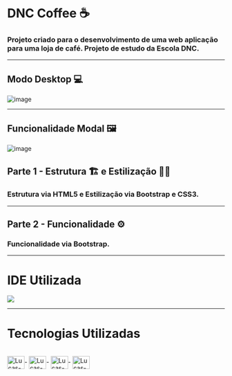 # DNC Coffee ☕

### Projeto criado para o desenvolvimento de uma web aplicação para uma loja de café. Projeto de estudo da Escola DNC.

<hr> 

## Modo Desktop 💻

![image](https://github.com/iLuiszin/coffeeDNC/assets/79981019/efc13ac7-899d-4801-a6c6-b4f1bdf444f8)


<hr> 

## Funcionalidade Modal 🖼

![image](https://github.com/iLuiszin/coffeeDNC/assets/79981019/55d833eb-f25c-4a18-84c2-b4ae85e48492)


## Parte 1 - Estrutura 🏗 e Estilização 👨‍🎨

### Estrutura via HTML5 e Estilização via Bootstrap e CSS3.

<hr>

## Parte 2 - Funcionalidade ⚙

### Funcionalidade via Bootstrap.

<hr>


# IDE Utilizada

<div> 
<img src="https://img.shields.io/badge/Visual_Studio_Code-0078D4?style=for-the-badge&logo=visual%20studio%20code&logoColor=white">
</div>

<hr>

# Tecnologias Utilizadas
<div style="display: inline_block"><br>
  <img align="center" alt="Lucas-HTML" height="30" width="40" src="https://cdn.jsdelivr.net/gh/devicons/devicon/icons/html5/html5-original.svg">-
  <img align="center" alt="Lucas-CSS" height="30" width="40" src="https://cdn.jsdelivr.net/gh/devicons/devicon/icons/css3/css3-original.svg">-
  <img align="center" alt="Lucas-JavaScript" height="30" width="40" src="https://cdn.jsdelivr.net/gh/devicons/devicon/icons/javascript/javascript-original.svg">-
  <img align="center" alt="Lucas-JavaScript" height="30" width="40" src="https://cdn.jsdelivr.net/gh/devicons/devicon/icons/bootstrap/bootstrap-original.svg">
</div>
